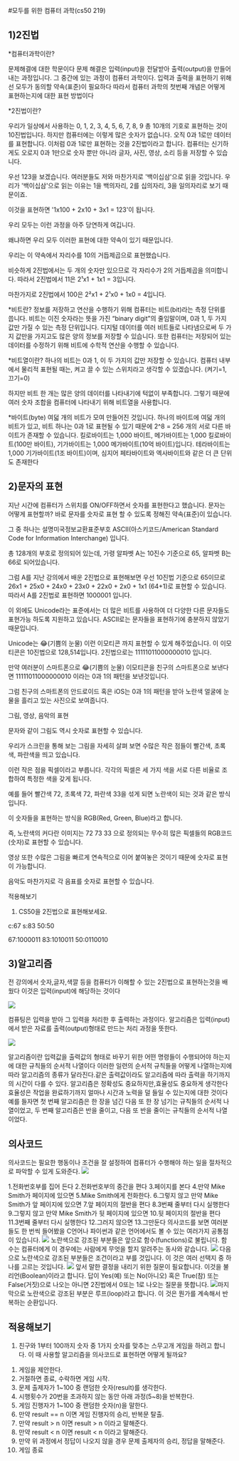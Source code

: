 #모두를 위한 컴퓨터 과학(cs50 219)

1)2진법
-

*컴퓨터과학이란?

문제해결에 대한 학문이다 문제 해결은 입력(input)을 전달받아 출력(output)을 만들어내는 과정입니다. 그 중간에 있는 과정이 컴퓨터 과학이다.
입력과 출력을 표현하기 위해선 모두가 동의할 약속(표준)이 필요하다 따라서 컴퓨터 과학의 첫번째 개념은 어떻게 표현하는지에 대한 표현 방법이다

*2진법이란?
 
우리가 일상에서 사용하는 0, 1, 2, 3, 4, 5, 6, 7, 8, 9 총 10개의 기호로 표현하는 것이 10진법입니다.
하지만 컴퓨터에는 이렇게 많은 숫자가 없습니다. 오직 0과 1로만 데이터를 표현합니다.
이처럼 0과 1로만 표현하는 것을 2진법이라고 합니다.
컴퓨터는 신기하게도 오로지 0과 1만으로 숫자 뿐만 아니라 글자, 사진, 영상, 소리 등을 저장할 수 있습니다. 

우선 123을 보겠습니다. 여러분들도 저와 마찬가지로 '백이십삼'으로 읽을 것입니다.
우리가 '백이십삼'으로 읽는 이유는 1을 백의자리, 2를 십의자리, 3을 일의자리로 보기 때문이죠.

이것을 표현하면 '1x100 + 2x10 + 3x1 = 123'이 됩니다.

우리 모두는 이런 과정을 아주 당연하게 여깁니다.

왜냐하면 우리 모두 이러한 표현에 대한 약속이 있기 때문입니다.

우리는 이 약속에서 자리수를 10의 거듭제곱으로 표현했습니다.

비슷하게 2진법에서는 두 개의 숫자만 있으므로 각 자리수가 2의 거듭제곱을 의미합니다.
따라서 2진법에서 11은 2¹x1 + 1x1 = 3입니다.

마찬가지로 2진법에서 100은 2²x1 + 2¹x0 + 1x0 = 4입니다.

*비트란?
정보를 저장하고 연산을 수행하기 위해 컴퓨터는 비트(bit)라는 측정 단위를 씁니다. 비트는 이진 숫자라는 뜻을 가진 “binary digit”의 줄임말이며, 0과 1, 두 가지 값만 가질 수 있는 측정 단위입니다. 디지털 데이터를 여러 비트들로 나타냄으로써 두 가지 값만을 가지고도 많은 양의 정보를 저장할 수 있습니다. 또한 컴퓨터는 저장되어 있는 데이터를 수정하기 위해 비트에 수학적 연산을 수행할 수 있습니다.

*비트열이란?
하나의 비트는 0과 1, 이 두 가지의 값만 저장할 수 있습니다. 컴퓨터 내부에서 물리적 표현될 때는, 켜고 끌 수 있는 스위치라고 생각할 수 있겠습니다. (켜기=1, 끄기=0)

하지만 비트 한 개는 많은 양의 데이터를 나타내기에 턱없이 부족합니다. 그렇기 때문에 여러 숫자 조합을 컴퓨터에 나타내기 위해 비트열을 사용합니다.

*바이트(byte)
여덟 개의 비트가 모여 만들어진 것입니다. 하나의 바이트에 여덟 개의 비트가 있고, 비트 하나는 0과 1로 표현될 수 있기 때문에 2^8 = 256 개의 서로 다른 바이트가 존재할 수 있습니다.
 킬로바이트는 1,000 바이트, 메가바이트는 1,000 킬로바이트(100만 바이트), 기가바이트는 1,000 메가바이트(10억 바이트)입니다. 테라바이트는 1,000 기가바이트(1조 바이트)이며, 심지어 페타바이트와 엑사바이트와 같은 더 큰 단위도 존재한다


2)문자의 표현
-


지난 시간에 컴퓨터가 스위치를 ON/OFF하면서 숫자를 표현한다고 했습니다.
문자는 어떻게 표현할까?
바로 문자를 숫자로 표현 할 수 있도록 정해진 약속(표준)이 있습니다.

그 중 하나는 설명미국정보교환표준부호 ASCII(아스키코드/American Standard Code for Information Interchange) 입니다.

총 128개의 부호로 정의되어 있는데, 가령 알파벳 A는 10진수 기준으로 65, 알파벳 B는 66로 되어있습니다.



그럼 A를 지난 강의에서 배운 2진법으로 표현해보면
우선 10진법 기준으로 65이므로 26x1 + 25x0 + 24x0 + 23x0 + 22x0 + 2x0 + 1x1 (64+1)로 표현할 수 있습니다.
따라서 A를 2진법로 표현하면 1000001 입니다.

이 외에도 Unicode라는 표준에서는 더 많은 비트를 사용하여 더 다양한 다른 문자들도 표현가능 하도록 지원하고 있습니다. ASCII로는 문자들을 표현하기에 충분하지 않았기 때문입니다.

Unicode는 😂(기쁨의 눈물) 이런 이모티콘 까지 표현할 수 있게 해주었습니다. 이 이모티콘은 10진법으로 128,514입니다. 2진법으로는 11111011000000010 입니다.

만약 여러분이 스마트폰으로 😂(기쁨의 눈물) 이모티콘을 친구의 스마트폰으로 보낸다면 11111011000000010 이라는 0과 1의 패턴을 보낸것입니다.

그럼 친구의 스마트폰의 안드로이드 혹은 iOS는 0과 1의 패턴을 받아 노란색 얼굴에 눈물을 흘리고 있는 사진으로 보여줍니다.

그림, 영상, 음악의 표현

문자와 같이 그림도 역시 숫자로 표현할 수 있습니다.

우리가 스크린을 통해 보는 그림을 자세히 살펴 보면 수많은 작은 점들이 빨간색, 초록색, 파란색을 띄고 있습니다.

이런 작은 점을 픽셀이라고 부릅니다. 각각의 픽셀은 세 가지 색을 서로 다른 비율로 조합하여 특정한 색을 갖게 됩니다.

예를 들어 빨간색 72, 초록색 72, 파란색 33을 섞게 되면 노란색이 되는 것과 같은 방식입니다.

이 숫자들을 표현하는 방식을 RGB(Red, Green, Blue)라고 합니다.

즉, 노란색의 커다란 이미지는 72 73 33 으로 정의되는 무수히 많은 픽셀들의 RGB코드(숫자)로 표현할 수 있습니다.

영상 또한 수많은 그림을 빠르게 연속적으로 이어 붙여놓은 것이기 때문에 숫자로 표현이 가능합니다.

음악도 마찬가지로 각 음표를 숫자로 표현할 수 있습니다.

적용해보기
1) CS50을 2진법으로 표현해보세요.

c:67
s:83
50:50

67:1000011
83:1010011
50:0110010

3)알고리즘
-

전 강의에서 숫자,글자,색깔 등을 컴퓨터가 이해할 수 있는 2진법으로 표현하는것을 배웠다 이것은 입력(input)에 해당하는 것이다

![](https://images.velog.io/images/sojae/post/ad0ab101-0a7a-4fa3-bbab-67dd9300a2ad/image.png)

컴퓨팅은 입력을 받아 그 입력을 처리한 후 출력하는 과정이다.
알고리즘은 입력(input)에서 받은 자료를 출력(output)형태로 만드는 처리 과정을 뜻한다.

![](https://images.velog.io/images/sojae/post/183474d2-d55b-4a2b-bca1-11cc509ba609/image.png)

알고리즘이란 입력값을 출력값의 형태로 바꾸기 위한 어떤 명령들이 수행되어야 하는지에 대한 규칙들의 순서적 나열이다
이러한 일련의 순서적 규칙들을 어떻게 나열하는지에 따라 알고리즘의 종류가 달라진다.같은 출력값이라도 알고리즘에 따라 출력을 하기까지의 시간이 다를 수 있다.
알고리즘은 정확성도 중요하지만,효율성도 중요하게 생각한다
효율성은 작업을 완료하기까지 얼마나 시간과 노력을 덜 들일 수 있는지에 대한 것이다
예를 들자면 첫 번째 알고리즘은 한 장을 넘긴 다음 또 한 장 넘기는 규칙들의 순서적 나열이었고,
두 번째 알고리즘은 반을 줄이고, 다음 또 반을 줄이는 규칙들의 순서적 나열이었다.

의사코드
-
의사코드는 필요한 행동이나 조건을 잘 설정하여 컴퓨터가 수행해야 하는 일을 절차적으로 파악할 수 있게 도와준다.
![](https://images.velog.io/images/sojae/post/c084e35f-fa32-4396-b8e3-d7648c6b04ad/image.png)

1.전화번호부를 집어 든다
2.전화번호부의 중간을 편다
3.페이지를 본다
4.만약 Mike Smith가 페이지에 있으면
5.Mike Smith에게 전화한다.
6.그렇지 않고 만약 Mike Smith가 앞 페이지에 있으면
7.앞 페이지의 절반을 편다
8.3번째 줄부터 다시 실행한다
9.그렇지 않고 만약 Mike Smith가 뒷 페이지에 있으면
10.뒷 페이지의 절반을 편다
11.3번째 줄부터 다시 실행한다
12.그러지 않으면
13.그만둔다
의사코드를 보면 여러분들도 한 번씩 들어봤을 C언어나 파이썬과 같은 언어에서도 볼 수 있는 여러가지 공통점이 있습니다.
![](https://images.velog.io/images/sojae/post/30df99c0-8589-4b71-838b-f3c7b70f1950/image.png)
노란색으로 강조된 부분들은 앞으로 함수(functions)로 불립니다.
함수는 컴퓨터에게 이 경우에는 사람에게 무엇을 할지 알려주는 동사와 같습니다.
![](https://images.velog.io/images/sojae/post/65cf45e3-b4ba-455f-9b03-38626ea5c1c6/image.png)
다음으로 노란색으로 강조된 부분들은 조건이라고 부를 것입니다.
이 것은 여러 선택지 중 하나를 고르는 것입니다.
![](https://images.velog.io/images/sojae/post/bde31751-cb60-4954-aac7-9a1b4c20a806/image.png)
앞서 말한 결정을 내리기 위한 질문이 필요합니다. 이것을 불리언(Boolean)이라고 합니다.
답이 Yes(예) 또는 No(아니오) 혹은 True(참) 또는 False(거짓)으로 나오는 아니면 2진법에서 0또는 1로 나오는 질문을 뜻합니다.
![](https://images.velog.io/images/sojae/post/553529db-6fa2-4fbf-9ccb-c7a62659ee89/image.png)마지막으로 노란색으로 강조된 부분은 루프(loop)라고 합니다.
이 것은 뭔가를 계속해서 반복하는 순환입니다.

적용해보기
-
1) 친구와 1부터 100까지 숫자 중 1가지 숫자를 맞추는 스무고개 게임을 하려고 합니다. 이 때 사용할 알고리즘을 의사코드로 표현하면 어떻게 될까요?
1. 게임을 제안한다.
2. 거절하면 종료, 수락하면 게임 시작.
3. 문제 출제자가 1~100 중 랜덤한 숫자(result)를 생각한다.
4. 시행횟수가 20번을 초과하지 않는 동안 아래 과정(5~8)을 반복한다.
5. 게임 진행자가 1~100 중 랜덤한 숫자(n)을 말한다.
6. 만약 result == n 이면 게임 진행자의 승리, 반복문 탈출.
7. 만약 result > n 이면 result > n 이라고 말해준다.
8. 만약 result < n 이면 result < n 이라고 말해준다.
9. 만약 위 과정에서 정답이 나오지 않을 경우 문제 출제자의 승리, 정답을 말해준다.
10. 게임 종료


